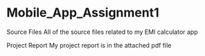 # Mobile_App_Assignment1

Source Files
All of the source files related to my EMI calculator app

Project Report 
My project report is in the attached pdf file
